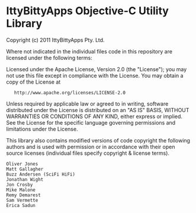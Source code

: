 # IttyBittyApps Objective-C Utility Library

Copyright (c) 2011 IttyBittyApps Pty. Ltd.

Where not indicated in the individual files code in this repository are licensed under the following terms:

   Licensed under the Apache License, Version 2.0 (the "License");
   you may not use this file except in compliance with the License.
   You may obtain a copy of the License at

       http://www.apache.org/licenses/LICENSE-2.0

   Unless required by applicable law or agreed to in writing, software
   distributed under the License is distributed on an "AS IS" BASIS,
   WITHOUT WARRANTIES OR CONDITIONS OF ANY KIND, either express or implied.
   See the License for the specific language governing permissions and
   limitations under the License.

This library also contains modified versions of code copyright the following authors and is used with permission or in accordance with their open source licenses (individual files specify copyright & license terms).

    Oliver Jones
    Matt Gallagher
    Buzz Andersen (SciFi HiFi)
    Jonathan Wight
    Jon Crosby
    Mike Malone
    Remy Demarest
    Sam Vermette
    Erica Sadun